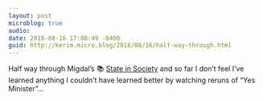 ```yaml
---
layout: post
microblog: true
audio: 
date: 2018-08-16 17:08:49 -0400
guid: http://kerim.micro.blog/2018/08/16/half-way-through.html
---
```

Half way through Migdal’s 📚 [State in Society](https://books.google.com/books/about/State_in_Society.html?id=4BpPfpFa0fsC&source=kp_book_description) and so far I don’t feel I’ve learned anything I couldn’t have learned better by watching reruns of “Yes Minister”…
